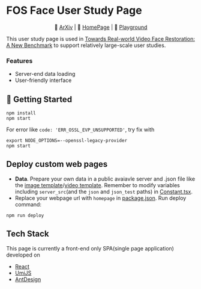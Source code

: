 # FOS Face User Study Page
<div align="center">

<!-- 📜 [Paper]() |  -->
📃 [ArXiv](http://arxiv.org/abs/2404.19500) | 🏰 [HomePage](https://ziyannchen.github.io/projects/VFRxBenchmark/)
| 🚀 [Playground](https://ziyannchen.github.io/fos_user_study_page)
</div>

This user study page is used in [Towards Real-world Video Face Restoration: A New Benchmark](https://ziyannchen.github.io/projects/VFRxBenchmark/) to support relatively large-scale user studies.

### Features
- Server-end data loading
- User-friendly interface

## 🚀 Getting Started

```shell
npm install
npm start
```



For error like `code: 'ERR_OSSL_EVP_UNSUPPORTED'`, try fix with 
```shell
export NODE_OPTIONS=--openssl-legacy-provider
npm start
```


## Deploy custom web pages
- **Data**. Prepare your own data in a public avaiavle server and .json file like the [image template](src/pages/eval/js/fos_real_aligned_pairs.json)/[video template](src/pages/eval/js/fos_v_h264_pairs.json). Remember to modify variables including `server_src`(and the `json` and `json_test` paths) in [Constant.tsx](src/pages/eval/js/Constant.tsx).
- Replace your webpage url with `homepage` in [package.json](package.json). Run deploy command:
```
npm run deploy
```

## Tech Stack
This page is currently a front-end only SPA(single page application) developed on
- [React](https://react.dev/)
- [UmiJS](https://umijs.org/en-US)
- [AntDesign](https://ant.design/)